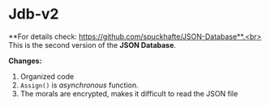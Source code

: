 # Jdb-v2
**For details check: https://github.com/spuckhafte/JSON-Database**.<br>
This is the second version of the **JSON Database**.<br>

**Changes:**
1. Organized code
2. `Assign()` is *asynchronous* function.
3. The morals are encrypted, makes it difficult to read the JSON file
